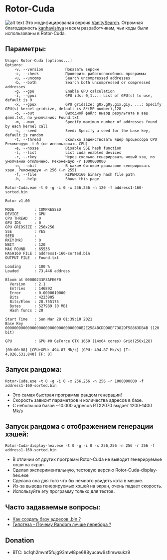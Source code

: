 # Rotor-Cuda
![alt text](https://github.com/phrutis/Rotor/blob/main/Others/1.jpg "Rotor-Cuda")
 Это модифицированая версия [VanitySearch](https://github.com/JeanLucPons/VanitySearch/). 
 Огромная благодарность [kanhavishva](https://github.com/kanhavishva) и всем разработчикам, чьи коды были использованы в Rotor-Cuda.
## Параметры:
```
Usage: Rotor-Cuda [options...]
Options:
    -v, --version          Показать версию
    -c, --check            Проверить работоспособнось программы
    -u, --uncomp           Search uncompressed addresses
    -b, --both             Search both uncompressed or compressed addresses
    -g, --gpu              Enable GPU calculation
    -i, --gpui             GPU ids: 0,1...: List of GPU(s) to use, default is 0
    -x, --gpux             GPU gridsize: g0x,g0y,g1x,g1y, ...: Specify GPU(s) kernel gridsize, default is 8*(MP number),128
    -o, --out              Выходной файл: вывод результата в ваш файл.txt, по умолчанию: Found.txt
    -m, --max              Specify maximun number of addresses found by each kernel call
    -s, --seed             Seed: Specify a seed for the base key, default is random
    -t, --thread           Сколько задействовать ядер процессора CPU Рекомендую -t 0 (не использовать CPU)
    -e, --nosse            Disable SSE hash function
    -l, --list             List cuda enabled devices
    -r, --rkey             Через сколько генерировать новый хэш, по умолчании отключено. Рекомендую -r 1000000000
    -n, --nbit             В каком битовом диапазоне генерировать хэши. Рекомендую -n 256 (-n 255) 
    -f, --file             RIPEMD160 binary hash file path
    -h, --help             Shows this page

```

```
Rotor-Cuda.exe -t 0 -g -i 0 -x 256,256 -n 120 -f address1-160-sorted.bin

Rotor v1.00

MODE         : COMPRESSED
DEVICE       : GPU
CPU THREAD   : 0
GPU IDS      : 0
GPU GRIDSIZE : 256x256
SSE          : YES
SEED         :
RKEY(Mk)     : 0
NBIT         : 120
MAX FOUND    : 65536
HASH160 FILE : address1-160-sorted.bin
OUTPUT FILE  : Found.txt

Loading      : 100 %
Loaded       : 73,446 address

Bloom at 00000233F3AFE6F0
  Version    : 2.1
  Entries    : 146892
  Error      : 0.0000010000
  Bits       : 4223905
  Bits/Elem  : 28.755175
  Bytes      : 527989 (0 MB)
  Hash funcs : 20

Start Time   : Sun Mar 28 01:39:10 2021
Base Key     : 0000000000000000000000000000000000B2E2584BCDDD8EF7382DF58863DB4B (120 bit)

GPU          : GPU #0 GeForce GTX 1650 (14x64 cores) Grid(256x128)

[00:00:08] [CPU+GPU: 494.87 Mk/s] [GPU: 494.87 Mk/s] [T: 4,026,531,840] [F: 0]
```

## Запуск рандома:
```
Rotor-Cuda.exe -t 0 -g -i 0 -x 256,256 -n 256 -r 1000000000 -f address1-160-sorted.bin
```
- Это самая быстрая программа рандом генерации!
- Скорость зависит параметров и количества адресов в базе.
- С небольшой базой ~10.000 адресов RTX2070 выдает 1200-1400 Mk/s

## Запуск рандома с отображением генерации хэшей:
```
Rotor-Cuda-display-hex.exe -t 0 -g -i 0 -x 256,256 -n 256 -r 256 -f address1-160-sorted.bin
```
- В отличии от других программ Rotor-Cuda не выводит генерируемые хэши на экран. 
- Сделал экспериментальную, тестовую версию Rotor-Cuda-display-hex.exe 
- Сделана она для того что бы немного увидеть кота в мешке. 
- Из-за вывода генерируемых хэшей на экран, очень падает скорость.
- Используйте эту программу только для тестов.
## Часто задаваемые вопросы:
- [Как создать базу адресов .bin ?](https://github.com/phrutis/Rotor/issues/1)
- [Гипотеза - Почему Random лучше перебора ?](https://github.com/phrutis/Rotor/issues/3)

## Donation
- BTC: bc1qh2mvnf5fujg93mwl8pe688yucaw9sflmwsukz9

